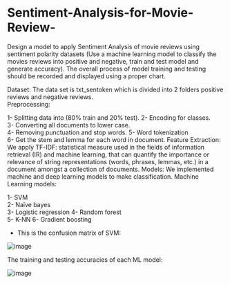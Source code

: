 # Sentiment-Analysis-for-Movie-Review-
Design a model to apply Sentiment Analysis of movie reviews using sentiment polarity datasets (Use a machine learning model to classify the movies reviews into positive and negative, train and test model and generate accuracy). The overall process of model training and testing should be recorded and displayed using a proper chart.



Dataset: 
The data set is txt_sentoken which is divided into 2 folders 
positive reviews and negative reviews.  
Preprocessing: 


1- Splitting data into (80% train and 20% test). 
2- Encoding for classes.  
3- Converting all documents to lower case.  
4- Removing punctuation and stop words. 
5- Word tokenization  
6- Get the stem and lemma for each word in document. 
Feature Extraction: 
We apply TF-IDF: statistical measure used in the fields of 
information retrieval (IR) and machine learning, that can 
quantify the importance or relevance of string 
representations (words, phrases, lemmas, etc.) in a 
document amongst a collection of documents. 
Models: 
We implemented machine and deep learning models to 
make classification. 
Machine Learning models: 


1- SVM  
2- Naïve bayes  
3- Logistic regression 
4- Random forest  
5- K-NN 
6- Gradient boosting  

-  This is the confusion matrix of SVM:


  ![image](https://github.com/BadrAhmed05/Sentiment-Analysis-for-Movie-Review-/assets/93046762/ab71eeb7-a338-4d1d-b11e-5388221de36c)




  The training and testing accuracies of each ML model:




  ![image](https://github.com/BadrAhmed05/Sentiment-Analysis-for-Movie-Review-/assets/93046762/3370f0dd-b8cf-447d-a875-4dda27ba5fc3)

